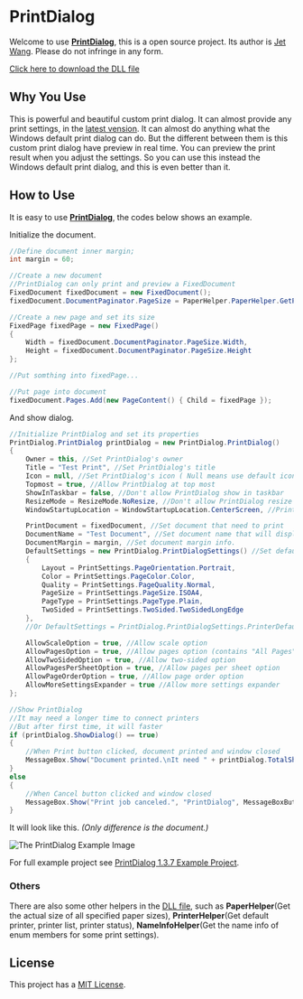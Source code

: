 # PrintDialog

Welcome to use **[PrintDialog](https://github.com/Jet20070731/PrintDialog/)**, this is a open source project. Its author is [Jet Wang](https://github.com/Jet20070731/). Please do not infringe in any form.

[Click here to download the DLL file](https://github.com/Jet20070731/PrintDialog/blob/1.3.7.0/PrintDialog.dll)

## Why You Use

This is powerful and beautiful custom print dialog. It can almost provide any print settings, in the [latest vension](https://github.com/Jet20070731/PrintDialog/tree/1.3.7.0/). It can almost do anything what the Windows default print dialog can do. But the different between them is this custom print dialog have preview in real time. You can preview the print result when you adjust the settings. So you can use this instead the Windows default print dialog, and this is even better than it.

## How to Use

It is easy to use **[PrintDialog](https://github.com/Jet20070731/PrintDialog/)**, the codes below shows an example.

Initialize the document.

```c#
//Define document inner margin;
int margin = 60;

//Create a new document
//PrintDialog can only print and preview a FixedDocument
FixedDocument fixedDocument = new FixedDocument();
fixedDocument.DocumentPaginator.PageSize = PaperHelper.PaperHelper.GetPaperSize(System.Printing.PageMediaSizeName.ISOA4, true); //Use PaperHelper class to get A4 page size

//Create a new page and set its size
FixedPage fixedPage = new FixedPage()
{
    Width = fixedDocument.DocumentPaginator.PageSize.Width,
    Height = fixedDocument.DocumentPaginator.PageSize.Height
};

//Put somthing into fixedPage...

//Put page into document
fixedDocument.Pages.Add(new PageContent() { Child = fixedPage });
```

And show dialog.

```c#
//Initialize PrintDialog and set its properties
PrintDialog.PrintDialog printDialog = new PrintDialog.PrintDialog()
{
    Owner = this, //Set PrintDialog's owner
    Title = "Test Print", //Set PrintDialog's title
    Icon = null, //Set PrintDialog's icon ( Null means use default icon )
    Topmost = true, //Allow PrintDialog at top most
    ShowInTaskbar = false, //Don't allow PrintDialog show in taskbar
    ResizeMode = ResizeMode.NoResize, //Don't allow PrintDialog resize
    WindowStartupLocation = WindowStartupLocation.CenterScreen, //PrintDialog's startup location is center of the screen

    PrintDocument = fixedDocument, //Set document that need to print
    DocumentName = "Test Document", //Set document name that will display in print list.
    DocumentMargin = margin, //Set document margin info.
    DefaultSettings = new PrintDialog.PrintDialogSettings() //Set default settings.
    {
        Layout = PrintSettings.PageOrientation.Portrait,
        Color = PrintSettings.PageColor.Color,
        Quality = PrintSettings.PageQuality.Normal,
        PageSize = PrintSettings.PageSize.ISOA4,
        PageType = PrintSettings.PageType.Plain,
        TwoSided = PrintSettings.TwoSided.TwoSidedLongEdge
    },
    //Or DefaultSettings = PrintDialog.PrintDialogSettings.PrinterDefaultSettings(),

    AllowScaleOption = true, //Allow scale option
    AllowPagesOption = true, //Allow pages option (contains "All Pages", "Current Page", and "Custom Pages")
    AllowTwoSidedOption = true, //Allow two-sided option
    AllowPagesPerSheetOption = true, //Allow pages per sheet option
    AllowPageOrderOption = true, //Allow page order option
    AllowMoreSettingsExpander = true //Allow more settings expander
};

//Show PrintDialog
//It may need a longer time to connect printers
//But after first time, it will faster
if (printDialog.ShowDialog() == true)
{
    //When Print button clicked, document printed and window closed
    MessageBox.Show("Document printed.\nIt need " + printDialog.TotalSheets + " sheet(s) of paper.", "PrintDialog", MessageBoxButton.OK, MessageBoxImage.Information, MessageBoxResult.OK);
}
else
{
    //When Cancel button clicked and window closed
    MessageBox.Show("Print job canceled.", "PrintDialog", MessageBoxButton.OK, MessageBoxImage.Information, MessageBoxResult.OK);
}
```

It will look like this. _(Only difference is the document.)_

![The PrintDialog Example Image](https://repository-images.githubusercontent.com/237794840/431f8000-660c-11ea-9936-f4ef89565bca)

For full example project see [PrintDialog 1.3.7 Example Project](https://github.com/Jet20070731/PrintDialog/tree/1.3.7.0/PrintDialogExample).

### Others

There are also some other helpers in the [DLL file](https://github.com/Jet20070731/PrintDialog/blob/1.3.7.0/PrintDialog.dll), such as **PaperHelper**(Get the actual size of all specified paper sizes), **PrinterHelper**(Get default printer, printer list, printer status), **NameInfoHelper**(Get the name info of enum members for some print settings).

## License

This project has a [MIT License](https://github.com/Jet20070731/PrintDialog/blob/master/LICENSE.txt).
